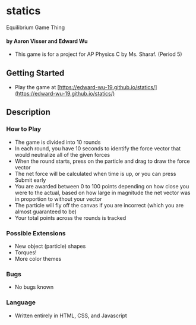 # statics
Equilibrium Game Thing

#### by Aaron Visser and Edward Wu
- This game is for a project for AP Physics C by Ms. Sharaf. (Period 5)


## Getting Started
- Play the game at [https://edward-wu-19.github.io/statics/](https://edward-wu-19.github.io/statics/)


## Description
### How to Play
- The game is divided into 10 rounds
- In each round, you have 10 seconds to identify the force vector that would neutralize all of the given forces
- When the round starts, press on the particle and drag to draw the force vector
- The net force will be calculated when time is up, or you can press Submit early
- You are awarded between 0 to 100 points depending on how close you were to the actual, based on how large in magnitude the net vector was in proportion to without your vector
- The particle will fly off the canvas if you are incorrect (which you are almost guaranteed to be)
- Your total points across the rounds is tracked

### Possible Extensions
- New object (particle) shapes
- Torques!
- More color themes

### Bugs
- No bugs known

### Language
- Written entirely in HTML, CSS, and Javascript